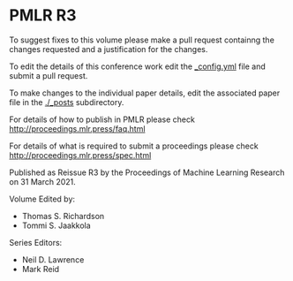 # PMLR R3

To suggest fixes to this volume please make a pull request containng the changes requested and a justification for the changes.

To edit the details of this conference work edit the [_config.yml](./_config.yml) file and submit a pull request.

To make changes to the individual paper details, edit the associated paper file in the [./_posts](./_posts) subdirectory.

For details of how to publish in PMLR please check http://proceedings.mlr.press/faq.html

For details of what is required to submit a proceedings please check http://proceedings.mlr.press/spec.html



Published as Reissue R3 by the Proceedings of Machine Learning Research on 31 March 2021.

Volume Edited by:
  * Thomas S. Richardson
  * Tommi S. Jaakkola

Series Editors:
  * Neil D. Lawrence
  * Mark Reid

